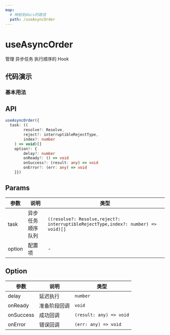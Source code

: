 ```yaml
---
map:
  # 映射到docs的路径
  path: /useAsyncOrder
---
```


# useAsyncOrder

管理 异步任务 执行顺序的 Hook

## 代码演示

### 基本用法

<demo src="./demo/demo.vue"
  language="vue"
  title="基本用法"
  desc="3000ms出现第一个数据，2000ms后出现第二个数据"> </demo>

## API

```typescript
useAsyncOrder({
  task: ((
		resolve?: Resolve,
		reject?: interruptibleRejectType,
		index?: number
	) => void)[]
	option?: {
		delay?: number
		onReady?: () => void
		onSuccess?: (result: any) => void
		onError?: (err: any) => void
	}})
```

## Params

| 参数 | 说明 | 类型 |
| --- | --- | --- |
| task | 异步任务顺序队列 | `((resolve?: Resolve,reject?: interruptibleRejectType,index?: number) => void)[]` |
| option | 配置项 | - |

## Option

| 参数      | 说明         | 类型                    |
| --------- | ------------ | ----------------------- |
| delay     | 延迟执行     | `number`                |
| onReady   | 准备阶段回调 | `void`                  |
| onSuccess | 成功回调     | `(result: any) => void` |
| onError   | 错误回调     | `(err: any) => void`    |
